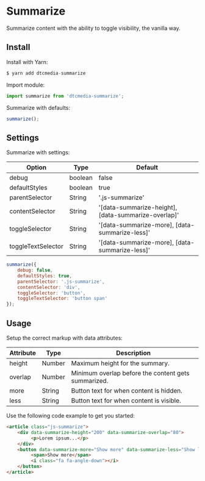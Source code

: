 # Summarize
Summarize content with the ability to toggle visibility, the vanilla way.

## Install
Install with Yarn:
```javascript
$ yarn add dtcmedia-summarize
```

Import module:
```javascript
import summarize from 'dtcmedia-summarize';
```

Summarize with defaults:
```javascript
summarize();
```

## Settings
Summarize with settings:

Option | Type | Default
------ | ---- | -------
debug | boolean | false
defaultStyles |  boolean | true
parentSelector |  String | '.js-summarize'
contentSelector |  String | '[data-summarize-height], [data-summarize-overlap]'
toggleSelector |  String | '[data-summarize-more], [data-summarize-less]'
toggleTextSelector |  String | '[data-summarize-more], [data-summarize-less]'

```javascript
summarize({
    debug: false,
    defaultStyles: true,
    parentSelector: '.js-summarize',
    contentSelector: 'div',
    toggleSelector: 'button',
    toggleTextSelector: 'button span'
});
```

## Usage
Setup the correct markup with data attributes:

Attribute | Type | Description
--------- | ---- | -----------
height | Number | Maximum height for the summary.
overlap |  Number | Minimum overlap before the content gets summarized.
more |  String | Button text for when content is hidden.
less |  String | Button text for when content is visible.

Use the following code example to get you started:
```html
<article class="js-summarize">
    <div data-summarize-height="200" data-summarize-overlap="80">
         <p>Lorem ipsum...</p>
    </div>
    <button data-summarize-more="Show more" data-summarize-less="Show less">
         <span>Show more</span>
         <i class="fa fa-angle-down"></i>
    </button>
</article>
```
